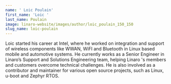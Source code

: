 ```yaml
---
name: ' Loic Poulain'
first_name: 'Loic '
last_name: Poulain
image: linaro-website/images/author/loic_poulain_150_150
slug_name: loic-poulain
---
```


Loic started his career at Intel, where he worked on integration and support of wireless components like WWAN, WiFI and Bluetooth in Linux based mobile and automotive systems. He currently works as a Senior Engineer in Linaro’s Support and Solutions Engineering team, helping Linaro 's members and customers overcome technical challenges. He is also involved as a contributor and maintainer for various open source projects, such as Linux, u-boot and Zephyr RTOS.
